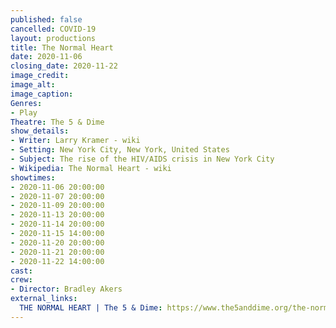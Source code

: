 ```yaml
---
published: false
cancelled: COVID-19
layout: productions
title: The Normal Heart
date: 2020-11-06
closing_date: 2020-11-22
image_credit:
image_alt:
image_caption:
Genres: 
- Play
Theatre: The 5 & Dime
show_details:
- Writer: Larry Kramer - wiki
- Setting: New York City, New York, United States
- Subject: The rise of the HIV/AIDS crisis in New York City
- Wikipedia: The Normal Heart - wiki
showtimes:
- 2020-11-06 20:00:00
- 2020-11-07 20:00:00
- 2020-11-09 20:00:00
- 2020-11-13 20:00:00
- 2020-11-14 20:00:00
- 2020-11-15 14:00:00
- 2020-11-20 20:00:00
- 2020-11-21 20:00:00
- 2020-11-22 14:00:00
cast:
crew:
- Director: Bradley Akers
external_links:
  THE NORMAL HEART | The 5 & Dime: https://www.the5anddime.org/the-normal-heart
---
```

